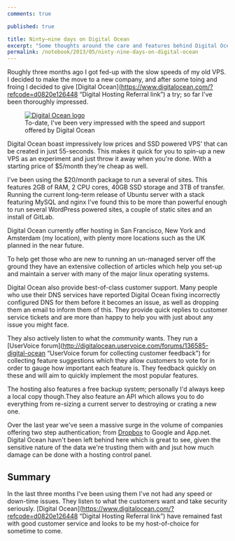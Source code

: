 ```yaml
---
comments: true

published: true

title: Ninty–nine days on Digital Ocean
excerpt: "Some thoughts around the care and features behind Digital Ocean"
permalink: /notebook/2013/05/ninty-nine-days-on-digital-ocean
---
```


Roughly three months ago I got fed-up with the slow speeds of my old VPS. I decided to make the move to a new company, and after some toing and froing I decided to give [Digital Ocean](https://www.digitalocean.com/?refcode=d0820e126448 “Digital Hosting Referral link”) a try; so far I've been thoroughly impressed.

<figure>
  <a href="https://www.digitalocean.com/?refcode=d0820e126448" title="Digital Ocean Refferal Link">
    <img src="/assets/development/2013-05-23-ninty-nine-days-on-digital-ocean/digitalocean-logo.png" alt="Digital Ocean logo" />
  </a>
  <figcaption>
    To-date, I've been very impressed with the speed and support offered by Digital Ocean
  </figcaption>
</figure>

Digital Ocean boast impressively low prices and SSD powered VPS' that can be created in just 55-seconds. This makes it quick for you to spin-up a new VPS as an experiment and just throw it away when you're done. With a starting price of $5/month they're cheap as well.

I've been using the $20/month package to run a several of sites. This features 2GB of RAM, 2 CPU cores, 40GB SSD storage and 3TB of transfer. Running the current long-term release of Ubuntu server with a stack featuring MySQL and nginx I've found this to be more than powerful enough to run several WordPress powered sites, a couple of static sites and an install of GitLab.

Digital Ocean currently offer hosting in San Francisco, New York and Amsterdam (my location), with plenty more locations such as the UK planned in the near future.

To help get those who are new to running an un-managed server off the ground they have an extensive collection of articles which help you set-up and maintain a server with many of the major linux operating systems.

Digital Ocean also provide best-of-class customer support. Many people who use their DNS services have reported Digital Ocean fixing incorrectly configured DNS for them before it becomes an issue, as well as dropping them an email to inform them of this. They provide quick replies to customer service tickets and are more than happy to help you with just about any issue you might face.

They also actively listen to what the *community* wants. They run a [UserVoice forum](http://digitalocean.uservoice.com/forums/136585-digital-ocean “UserVoice forum for collecting customer feedback”) for collecting feature suggestions which they allow customers to vote for in order to gauge how important each feature is. They feedback quickly on these and will aim to quickly implement the most popular features.

The hosting also features a free backup system; personally I'd always keep a local copy though.They also feature an API which allows you to do everything from re-sizing a current server to destroying or crating a new one.

Over the last year we've seen a massive surge in the volume of companies offering two step authentication; from [Dropbox](http://db.tt/z8vH3xA "Dropbox refferal link") to Google and App.net. Digital Ocean havn't been left behind here which is great to see, given the sensitive nature of the data we're trusting them with and jsut how much damage can be done with a hosting control panel.

## Summary

In the last three months I've been using them I've not had any speed or down-time issues. They listen to what the customers want and take security seriously. [Digital Ocean](https://www.digitalocean.com/?refcode=d0820e126448 “Digital Hosting Referral link”) have remained fast with good customer service and looks to be my host-of-choice for sometime to come.
